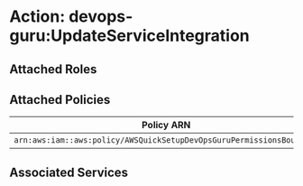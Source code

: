 # Action: devops-guru:UpdateServiceIntegration

## Attached Roles

## Attached Policies

| Policy ARN | Policy Name |
|------------|-------------|
| `arn:aws:iam::aws:policy/AWSQuickSetupDevOpsGuruPermissionsBoundary` | [AWSQuickSetupDevOpsGuruPermissionsBoundary](../policies.md#awsquicksetupdevopsgurupermissionsboundary) |

## Associated Services


